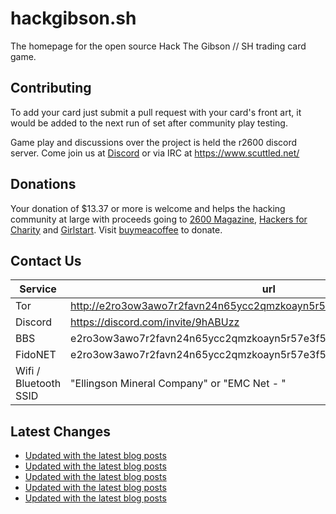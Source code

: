 # hackgibson.sh
The homepage for the open source Hack The Gibson // SH trading card game.


## Contributing

To add your card just submit a pull request with your card's front art, it would be added to the next run of set after community play testing.

Game play and discussions over the project is held the r2600 discord server. Come join us at [Discord](https://discord.com/invite/9hABUzz) or via IRC at https://www.scuttled.net/


## Donations

Your donation of $13.37 or more is welcome and helps the hacking community at large with proceeds going to [2600 Magazine](https://2600.com/), [Hackers for Charity](https://hackersforcharity.org) and [Girlstart](https://girlstart.org).  Visit [buymeacoffee](https://www.buymeacoffee.com/hackgibson.sh) to donate.


## Contact Us

Service | url
-|-
Tor | http://e2ro3ow3awo7r2favn24n65ycc2qmzkoayn5r57e3f56nvjwdcgg32ad.onion
Discord | https://discord.com/invite/9hABUzz
BBS | e2ro3ow3awo7r2favn24n65ycc2qmzkoayn5r57e3f56nvjwdcgg32ad.onion:23
FidoNET | e2ro3ow3awo7r2favn24n65ycc2qmzkoayn5r57e3f56nvjwdcgg32ad.onion:24554
Wifi / Bluetooth SSID | "Ellingson Mineral Company" or "EMC Net - <fidonet address>"

## Latest Changes
<!-- BLOG-POST-LIST:START -->
- [Updated with the latest blog posts](https://github.com/DFW2600/hackgibson.sh/commit/42433b292731888520ce21faf911752080e04b32)
- [Updated with the latest blog posts](https://github.com/DFW2600/hackgibson.sh/commit/87e662e9c043226e5acf9d39fa402a1bea7d1d38)
- [Updated with the latest blog posts](https://github.com/DFW2600/hackgibson.sh/commit/d45aa71d36ce00bb8d07f6274708742c8bff4e2a)
- [Updated with the latest blog posts](https://github.com/DFW2600/hackgibson.sh/commit/535f916ac9055fb9a357b175636f35004cc4f51f)
- [Updated with the latest blog posts](https://github.com/DFW2600/hackgibson.sh/commit/7871f21faa1301c9bdfa776b9e0b8c1283f04dda)
<!-- BLOG-POST-LIST:END -->
